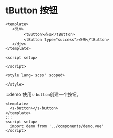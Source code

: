 # tButton 按钮

<demo></demo>

```vue
<template>
   <div>
        <tButton>点击</tButton>
        <tButton type="success">点击</tButton>
   </div>
</template>

<script setup>

</script>

<style lang='scss' scoped>

</style>
```
:::demo 使用`s-button`创建一个按钮。
  ```vue
  <template>
    <s-button></s-button>
  </template>
:::
<script setup>
    import demo from '../components/demo.vue'
</script>